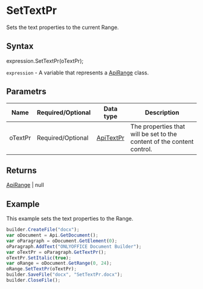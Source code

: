 # SetTextPr

Sets the text properties to the current Range.

## Syntax

expression.SetTextPr(oTextPr);

`expression` - A variable that represents a [ApiRange](../ApiRange.md) class.

## Parametrs

| **Name** | **Required/Optional** | **Data type** | **Description** |
| ------------- | ------------- | ------------- | ------------- |
| oTextPr | Required/Optional | [ApiTextPr](../../ApiTextPr/ApiTextPr.md) | The properties that will be set to the content of the content control. |

## Returns

[ApiRange](../ApiRange.md) &#124; null

## Example

This example sets the text properties to the Range.

```javascript
builder.CreateFile("docx");
var oDocument = Api.GetDocument();
var oParagraph = oDocument.GetElement(0);
oParagraph.AddText("ONLYOFFICE Document Builder");
var oTextPr = oParagraph.GetTextPr();
oTextPr.SetItalic(true);
var oRange = oDocument.GetRange(0, 24);
oRange.SetTextPr(oTextPr);
builder.SaveFile("docx", "SetTextPr.docx");
builder.CloseFile();
```